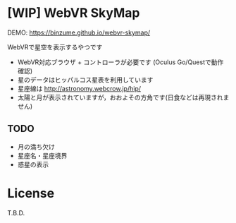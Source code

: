 # [WIP] WebVR SkyMap

DEMO: https://binzume.github.io/webvr-skymap/


WebVRで星空を表示するやつです

- WebVR対応ブラウザ + コントローラが必要です (Oculus Go/Questで動作確認)
- 星のデータはヒッパルコス星表を利用しています
- 星座線は http://astronomy.webcrow.jp/hip/
- 太陽と月が表示されていますが，おおよその方角です(日食などは再現されません)

## TODO

- 月の満ち欠け
- 星座名・星座境界
- 惑星の表示

# License

T.B.D.
